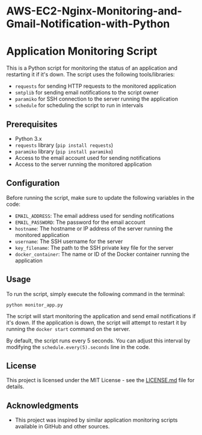 # AWS-EC2-Nginx-Monitoring-and-Gmail-Notification-with-Python
# Application Monitoring Script

This is a Python script for monitoring the status of an application and restarting it if it's down. The script uses the following tools/libraries:

*   `requests` for sending HTTP requests to the monitored application
*   `smtplib` for sending email notifications to the script owner
*   `paramiko` for SSH connection to the server running the application
*   `schedule` for scheduling the script to run in intervals

## Prerequisites

*   Python 3.x
*   `requests` library (`pip install requests`)
*   `paramiko` library (`pip install paramiko`)
*   Access to the email account used for sending notifications
*   Access to the server running the monitored application

## Configuration

Before running the script, make sure to update the following variables in the code:

*   `EMAIL_ADDRESS`: The email address used for sending notifications
*   `EMAIL_PASSWORD`: The password for the email account
*   `hostname`: The hostname or IP address of the server running the monitored application
*   `username`: The SSH username for the server
*   `key_filename`: The path to the SSH private key file for the server
*   `docker_container`: The name or ID of the Docker container running the application

## Usage

To run the script, simply execute the following command in the terminal:

    python monitor_app.py

The script will start monitoring the application and send email notifications if it's down. If the application is down, the script will attempt to restart it by running the `docker start` command on the server.

By default, the script runs every 5 seconds. You can adjust this interval by modifying the `schedule.every(5).seconds` line in the code.

## License

This project is licensed under the MIT License - see the [LICENSE.md](LICENSE.md) file for details.

## Acknowledgments

*   This project was inspired by similar application monitoring scripts available in GitHub and other sources.

